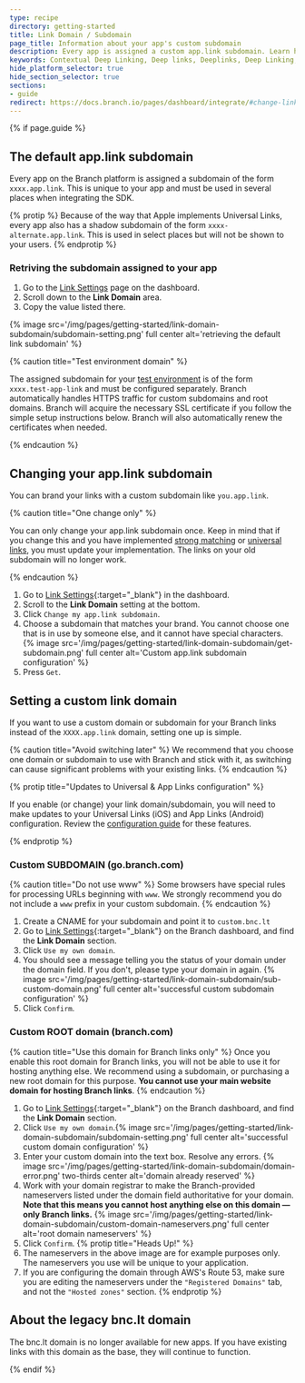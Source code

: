 ```yaml
---
type: recipe
directory: getting-started
title: Link Domain / Subdomain
page_title: Information about your app's custom subdomain
description: Every app is assigned a custom app.link subdomain. Learn how to use this when setting up your Branch configuration
keywords: Contextual Deep Linking, Deep links, Deeplinks, Deep Linking, Deeplinking, Deferred Deep Linking, Deferred Deeplinking, Google App Indexing, Google App Invites, Apple Universal Links, Apple Spotlight Search, Facebook App Links, AppLinks, Deepviews, Deep views, Webhooks, data export, funnel, RequestBin, Filters, Tempting
hide_platform_selector: true
hide_section_selector: true
sections:
- guide
redirect: https://docs.branch.io/pages/dashboard/integrate/#change-link-domain
---
```


{% if page.guide %}

## The default app.link subdomain

Every app on the Branch platform is assigned a subdomain of the form `xxxx.app.link`. This is unique to your app and must be used in several places when integrating the SDK.

{% protip %}
Because of the way that Apple implements Universal Links, every app also has a shadow subdomain of the form `xxxx-alternate.app.link`. This is used in select places but will not be shown to your users.
{% endprotip %}

### Retriving the subdomain assigned to your app

1. Go to the [Link Settings](https://dashboard.branch.io/#/settings/link) page on the dashboard.
1. Scroll down to the **Link Domain** area.
1. Copy the value listed there.

{% image src='/img/pages/getting-started/link-domain-subdomain/subdomain-setting.png' full center alt='retrieving the default link subdomain' %}

{% caution title="Test environment domain" %}

The assigned subdomain for your [test environment]({{base.url}}/getting-started/integration-testing#the-test-sandbox-environment) is of the form `xxxx.test-app-link` and must be configured separately. Branch automatically handles HTTPS traffic for custom subdomains and root domains. Branch will acquire the necessary SSL certificate if you follow the simple setup instructions below. Branch will also automatically renew the certificates when needed.

{% endcaution %}

## Changing your app.link subdomain

You can brand your links with a custom subdomain like `you.app.link`. 

{% caution title="One change only" %}

You can only change your app.link subdomain once. Keep in mind that if you change this and you have implemented [strong matching]({{base.url}}/getting-started/sdk-integration-guide/guide/#support-strong-matching-only-for-new-applink-domain) or [universal links]({{base.url}}/getting-started/universal-app-links/guide/#add-your-branch-link-domains), you must update your implementation. The links on your old subdomain will no longer work.

{% endcaution %}

1. Go to [Link Settings](https://dashboard.branch.io/settings/link){:target="_blank"} in the dashboard.
1. Scroll to the **Link Domain** setting at the bottom.
1. Click `Change my app.link subdomain`.
1. Choose a subdomain that matches your brand. You cannot choose one that is in use by someone else, and it cannot have special characters. {% image src='/img/pages/getting-started/link-domain-subdomain/get-subdomain.png' full center alt='Custom app.link subdomain configuration' %}
1. Press `Get`.

## Setting a custom link domain

If you want to use a custom domain or subdomain for your Branch links instead of the `XXXX.app.link` domain, setting one up is simple.

{% caution title="Avoid switching later" %}
We recommend that you choose one domain or subdomain to use with Branch and stick with it, as switching can cause significant problems with your existing links.
{% endcaution %}

{% protip title="Updates to Universal & App Links configuration" %}

If you enable (or change) your link domain/subdomain, you will need to make updates to your Universal Links (iOS) and App Links (Android) configuration. Review the [configuration guide]({{base.url}}/getting-started/universal-app-links/overview/) for these features.

{% endprotip %}

### Custom SUBDOMAIN (go.branch.com)

{% caution title="Do not use www" %}
Some browsers have special rules for processing URLs beginning with `www`. We strongly recommend you do not include a `www` prefix in your custom subdomain.
{% endcaution %}

1. Create a CNAME for your subdomain and point it to `custom.bnc.lt`
1. Go to [Link Settings](https://dashboard.branch.io/#/settings/link){:target="_blank"} on the Branch dashboard, and find the **Link Domain** section.
1. Click `Use my own domain`.
1. You should see a message telling you the status of your domain under the domain field. If you don't, please type your domain in again. {% image src='/img/pages/getting-started/link-domain-subdomain/sub-custom-domain.png' full center alt='successful custom subdomain configuration' %}
1. Click `Confirm`.

### Custom ROOT domain (branch.com)

{% caution title="Use this domain for Branch links only" %}
Once you enable this root domain for Branch links, you will not be able to use it for hosting anything else. We recommend using a subdomain, or purchasing a new root domain for this purpose. **You cannot use your main website domain for hosting Branch links**.
{% endcaution %}

1. Go to [Link Settings](https://dashboard.branch.io/#/settings/link){:target="_blank"} on the Branch dashboard, and find the **Link Domain** section.
1. Click `Use my own domain`.{% image src='/img/pages/getting-started/link-domain-subdomain/subdomain-setting.png' full center alt='successful custom domain configuration' %}
1. Enter your custom domain into the text box. Resolve any errors. {% image src='/img/pages/getting-started/link-domain-subdomain/domain-error.png' two-thirds center alt='domain already reserved' %}
1. Work with your domain registrar to make the Branch-provided nameservers listed under the domain field authoritative for your domain. **Note that this means you cannot host anything else on this domain — only Branch links.** {% image src='/img/pages/getting-started/link-domain-subdomain/custom-domain-nameservers.png' full center alt='root domain nameservers' %}
1. Click `Confirm`.
{% protip title="Heads Up!" %}
1. The nameservers in the above image are for example purposes only. The nameservers you use will be unique to your application.
2. If you are configuring the domain through AWS's Route 53, make sure you are editing the nameservers under the `"Registered Domains"` tab, and not the `"Hosted zones"` section.
{% endprotip %}

## About the legacy bnc.lt domain

The bnc.lt domain is no longer available for new apps. If you have existing links with this domain as the base, they will continue to function.

{% endif %}
